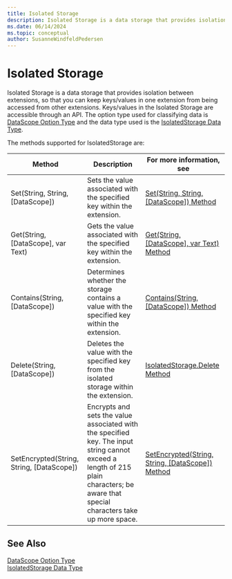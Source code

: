 ```yaml
---
title: Isolated Storage
description: Isolated Storage is a data storage that provides isolation between extensions, so that you can keep keys/values in one extension from being accessed from other extensions.
ms.date: 06/14/2024
ms.topic: conceptual
author: SusanneWindfeldPedersen
---
```


# Isolated Storage

Isolated Storage is a data storage that provides isolation between extensions, so that you can keep keys/values in one extension from being accessed from other extensions. Keys/values in the Isolated Storage are accessible through an API. The option type used for classifying data is [DataScope Option Type](methods-auto/datascope/datascope-option.md) and the data type used is the [IsolatedStorage Data Type](methods-auto/isolatedstorage/isolatedstorage-data-type.md).

The methods supported for IsolatedStorage are:

|Method|Description|For more information, see|  
|--------------|-----------------|-------------------------------|  
|Set(String, String, [DataScope])|Sets the value associated with the specified key within the extension.|[Set(String, String, [DataScope]) Method](methods-auto/isolatedstorage/isolatedstorage-set-method.md)|  
|Get(String, [DataScope], var Text)|Gets the value associated with the specified key within the extension.|[Get(String, [DataScope], var Text) Method](methods-auto/isolatedstorage/isolatedstorage-get-string-datascope-text-method.md)|  
|Contains(String, [DataScope])|Determines whether the storage contains a value with the specified key within the extension.|[Contains(String, [DataScope]) Method](methods-auto/isolatedstorage/isolatedstorage-contains-string-datascope-boolean-method.md)|  
|Delete(String, [DataScope])|Deletes the value with the specified key from the isolated storage within the extension.|[IsolatedStorage.Delete Method](methods-auto/isolatedstorage/isolatedstorage-delete-method.md)|
|SetEncrypted(String, String, [DataScope])|Encrypts and sets the value associated with the specified key. The input string cannot exceed a length of 215 plain characters; be aware that special characters take up more space.|[SetEncrypted(String, String, [DataScope]) Method](methods-auto/isolatedstorage/isolatedstorage-setencrypted-method.md)|

## See Also

[DataScope Option Type](methods-auto/datascope/datascope-option.md)  
[IsolatedStorage Data Type](methods-auto/isolatedstorage/isolatedstorage-data-type.md)  
